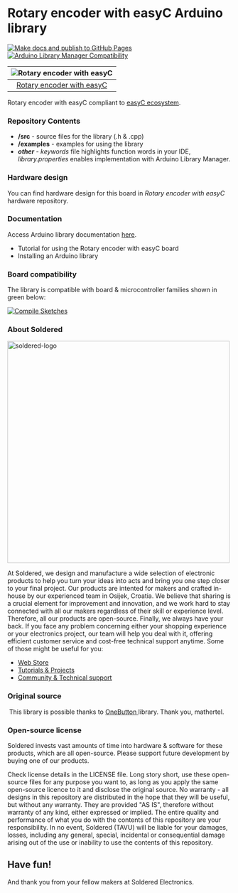 # Rotary encoder with easyC Arduino library

[![Make docs and publish to GitHub Pages](https://github.com/SolderedElectronics/Soldered-Rotary-Encoder-With-easyC-Arduino-Library/actions/workflows/make_docs.yml/badge.svg?branch=dev)](https://github.com/SolderedElectronics/Soldered-Rotary-Encoder-With-easyC-Arduino-Library/actions/workflows/make_docs.yml)
[![Arduino Library Manager Compatibility](https://github.com/SolderedElectronics/Soldered-Rotary-Encoder-With-easyC-Arduino-Library/actions/workflows/arduino_lint.yml/badge.svg?branch=dev)](https://github.com/SolderedElectronics/Soldered-Rotary-Encoder-With-easyC-Arduino-Library/actions/workflows/arduino_lint.yml)


| ![Rotary encoder with easyC](https://upload.wikimedia.org/wikipedia/commons/8/8f/Example_image.svg) |
| :---------------------------------------------------------------------------------------------:     |
| [Rotary encoder with easyC](https://www.solde.red/333188)                                           |

Rotary encoder with easyC compliant to [easyC ecosystem](https://www.soldered.com/en/easyC). 

### Repository Contents
- **/src** - source files for the library (.h & .cpp)
- **/examples** - examples for using the library
- ***other*** - *keywords* file highlights function words in your IDE, *library.properties* enables implementation with Arduino Library Manager.

### Hardware design
You can find hardware design for this board in *Rotary encoder with easyC* hardware repository.

### Documentation

Access Arduino library documentation [here](https://solderedelectronics.github.io/Soldered-Rotary-Encoder-With-easyC-Arduino-Library/).

- Tutorial for using the Rotary encoder with easyC board
- Installing an Arduino library

### Board compatibility

The library is compatible with board & microcontroller families shown in green below: 

[![Compile Sketches](http://github-actions.40ants.com/SolderedElectronics/Soldered-Rotary-Encoder-With-easyC-Arduino-Library/matrix.svg?branch=dev&only=Compile%20Sketches)](https://github.com/SolderedElectronics/Soldered-Rotary-Encoder-With-easyC-Arduino-Library/actions/workflows/compile_test.yml)


### About Soldered
<img src="https://raw.githubusercontent.com/e-radionicacom/Soldered-Generic-Arduino-Library/dev/extras/Soldered-logo-color.png" alt="soldered-logo" width="500"/>

At Soldered, we design and manufacture a wide selection of electronic products to help you turn your ideas into acts and bring you one step closer to your final project. Our products are intented for makers and crafted in-house by our experienced team in Osijek, Croatia. We believe that sharing is a crucial element for improvement and innovation, and we work hard to stay connected with all our makers regardless of their skill or experience level. Therefore, all our products are open-source. Finally, we always have your back. If you face any problem concerning either your shopping experience or your electronics project, our team will help you deal with it, offering efficient customer service and cost-free technical support anytime. Some of those might be useful for you:

- [Web Store](https://www.soldered.com/shop)
- [Tutorials & Projects](https://soldered.com/learn)
- [Community & Technical support](https://soldered.com/community)


### Original source
​
This library is possible thanks to [OneButton ](https://github.com/mathertel/OneButton) library. Thank you, mathertel.

### Open-source license
Soldered invests vast amounts of time into hardware & software for these products, which are all open-source. Please support future development by buying one of our products. 

Check license details in the LICENSE file. Long story short, use these open-source files for any purpose you want to, as long as you apply the same open-source licence to it and disclose the original source. No warranty - all designs in this repository are distributed in the hope that they will be useful, but without any warranty. They are provided "AS IS", therefore without warranty of any kind, either expressed or implied. The entire quality and performance of what you do with the contents of this repository are your responsibility. In no event, Soldered (TAVU) will be liable for your damages, losses, including any general, special, incidental or consequential damage arising out of the use or inability to use the contents of this repository. 

## Have fun! 
And thank you from your fellow makers at Soldered Electronics.